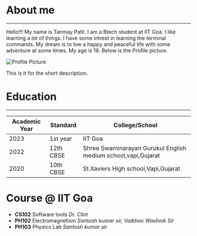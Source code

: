 # About me 

______

Hello!!!
My name is Tanmay Patil.
I am a Btech student at IIT Goa.
I like learning a lot of things. I have some intrest in learning the terminal commands.
My dream is to live a happy and peaceful life with some adventure at some times. 
My age is 18. Below is the Profile picture.

![Profile Picture](https://img.freepik.com/free-vector/it-takes-two-tango-idiom_1308-17930.jpg?w=900&t=st=1682403445~exp=1682404045~hmac=32eb2983c522743644678d4274cec958a5a007a4ea9dd1588a3daddf38346c5b)


This is it  for the short description.

# Education 

______


| Academic Year | Standard | College/School | 
|------|------|------|
| 2023 | 1st year |IIT Goa|
| 2022 | 12th CBSE | Shree Swaminarayan Gurukul English medium school,vapi,Gujarat|
| 2020 | 10th CBSE | St.Xaviers High school,Vapi,Gujarat | 

# Course @ IIT Goa

- **CS102** Software tools *Dr. Clint*
- **PH102** Electromagnetism *Santosh kumar sir, Vaibhav Washnik Sir*  
- **PH103** Physics Lab *Santosh kumar sir*

